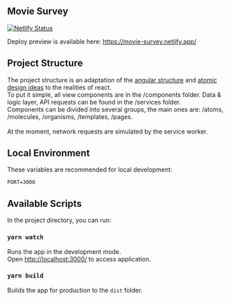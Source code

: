 ## Movie Survey
[![Netlify Status](https://api.netlify.com/api/v1/badges/f9f98b6a-7d2a-422b-8422-a1d53321e37f/deploy-status?branch=master)](https://app.netlify.com/sites/movie-survey/deploys)

Deploy preview is available here: https://movie-survey.netlify.app/

## Project Structure

The project structure is an adaptation of the [angular structure](https://angular.io/guide/file-structure) and [atomic design ideas](https://atomicdesign.bradfrost.com/chapter-2/) to the realities of react.\
To put it simple, all view components are in the /components folder. Data & logic layer, API requests can be found in the /services folder.\
Сomponents can be divided into several groups, the main ones are: /atoms, /molecules, /organisms, /templates, /pages.\
\
At the moment, network requests are simulated by the service worker.

## Local Environment

These variables are recommended for local development:

```
PORT=3000
```

## Available Scripts

In the project directory, you can run:

### `yarn watch`

Runs the app in the development mode.\
Open [http://localhost:3000/](http://[::1]:3000/) to access application.

### `yarn build`

Builds the app for production to the `dist` folder.

